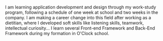 I am learning application development and design through my work-study program, following a schedule of one week at school and two weeks in the company.
I am making a career change into this field after working as a dietitian, where I developed soft skills like listening skills, teamwork, intellectual curiosity...
I learn several Front-end Framework and Back-End Framework during my formation in O'Clock school. 
